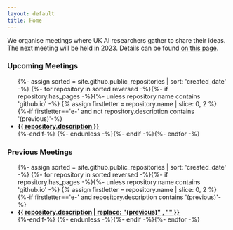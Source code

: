 ```yaml
---
layout: default
title: Home
---
```


We organise meetings where UK AI researchers gather to share their ideas. The next meeting will be held in 2023. Details can be found [on this page](https://uk-ai.org/ukai2023/).

<h3>Upcoming Meetings</h3>

<ul>
{%- assign sorted = site.github.public_repositories | sort: 'created_date' -%}
{%- for repository in sorted reversed -%}{%- if repository.has_pages -%}{%- unless repository.name contains 'github.io' -%}
  {% assign firstletter = repository.name | slice: 0, 2 %}
    {%-if firstletter=='e-' and not repository.description contains '(previous)'-%}
    <li>
    <a href="{{ repository.name | prepend: site.baseurlsite }}"><b>{{ repository.description }}</b></a>
    </li>
    {%-endif-%}
  {%- endunless -%}{%- endif -%}{%- endfor -%}
</ul>

<h3>Previous Meetings</h3>

<ul>
{%- assign sorted = site.github.public_repositories | sort: 'created_date' -%}
{%- for repository in sorted reversed -%}{%- if repository.has_pages -%}{%- unless repository.name contains 'github.io' -%}
  {% assign firstletter = repository.name | slice: 0, 2 %}
    {%-if firstletter=='e-' and repository.description contains '(previous)'-%}
    <li>
    <a href="{{ repository.name | prepend: site.baseurlsite }}"><b>{{ repository.description | replace: "(previous)" , "" }}</b></a>
    </li>
    {%-endif-%}
  {%- endunless -%}{%- endif -%}{%- endfor -%}
</ul>
